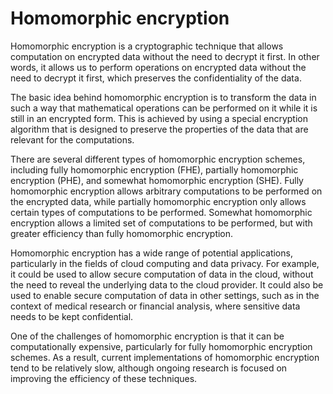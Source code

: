 # Homomorphic encryption

Homomorphic encryption is a cryptographic technique that allows computation on encrypted data without the need to decrypt it first. In other words, it allows us to perform operations on encrypted data without the need to decrypt it first, which preserves the confidentiality of the data.

The basic idea behind homomorphic encryption is to transform the data in such a way that mathematical operations can be performed on it while it is still in an encrypted form. This is achieved by using a special encryption algorithm that is designed to preserve the properties of the data that are relevant for the computations.

There are several different types of homomorphic encryption schemes, including fully homomorphic encryption (FHE), partially homomorphic encryption (PHE), and somewhat homomorphic encryption (SHE). Fully homomorphic encryption allows arbitrary computations to be performed on the encrypted data, while partially homomorphic encryption only allows certain types of computations to be performed. Somewhat homomorphic encryption allows a limited set of computations to be performed, but with greater efficiency than fully homomorphic encryption.

Homomorphic encryption has a wide range of potential applications, particularly in the fields of cloud computing and data privacy. For example, it could be used to allow secure computation of data in the cloud, without the need to reveal the underlying data to the cloud provider. It could also be used to enable secure computation of data in other settings, such as in the context of medical research or financial analysis, where sensitive data needs to be kept confidential.

One of the challenges of homomorphic encryption is that it can be computationally expensive, particularly for fully homomorphic encryption schemes. As a result, current implementations of homomorphic encryption tend to be relatively slow, although ongoing research is focused on improving the efficiency of these techniques.

